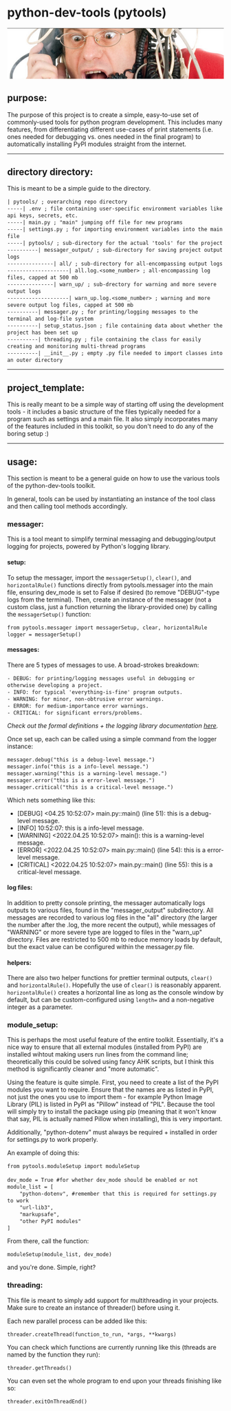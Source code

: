 # python-dev-tools (pytools)

![project banner image](readmebanner.png)

## purpose:

The purpose of this project is to create a simple, easy-to-use set of commonly-used tools for python program development. This includes many features, from differentiating different use-cases of print statements (i.e. ones needed for debugging vs. ones needed in the final program) to automatically installing PyPI modules straight from the internet.

---

## directory directory:

This is meant to be a simple guide to the directory.

    | pytools/ ; overarching repo directory
    -----| .env ; file containing user-specific environment variables like api keys, secrets, etc.
    -----| main.py ; "main" jumping off file for new programs
    -----| settings.py ; for importing environment variables into the main file
    -----| pytools/ ; sub-directory for the actual 'tools' for the project
    ----------| messager_output/ ; sub-directory for saving project output logs
    ---------------| all/ ; sub-directory for all-encompassing output logs
    --------------------| all.log.<some_number> ; all-encompassing log files, capped at 500 mb
    ---------------| warn_up/ ; sub-drectory for warning and more severe output logs
    --------------------| warn_up.log.<some_number> ; warning and more severe output log files, capped at 500 mb
    ----------| messager.py ; for printing/logging messages to the terminal and log-file system
    ----------| setup_status.json ; file containing data about whether the project has been set up
    ----------| threading.py ; file containing the class for easily creating and monitoring multi-thread programs
    ----------| __init__.py ; empty .py file needed to import classes into an outer directory

---

## project_template:

This is really meant to be a simple way of starting off using the development tools - it includes a basic structure of the files typically needed for a program such as settings and a main file. It also simply incorporates many of the features included in this toolkit, so you don't need to do any of the boring setup :)

---

## usage:

This section is meant to be a general guide on how to use the various tools of the python-dev-tools toolkit.

In general, tools can be used by instantiating an instance of the tool class and then calling tool methods accordingly.


### messager:

This is a tool meant to simplify terminal messaging and debugging/output logging for projects, powered by Python's logging library.

#### setup:

To setup the messager, import the `messagerSetup()`, `clear()`, and `horizontalRule()` functions directly from pytools.messager into the main file, ensuring dev_mode is set to False if desired (to remove "DEBUG"-type logs from the terminal). Then, create an instance of the messager (not a custom class, just a function returning the library-provided one) by calling the `messagerSetup()` function:

    from pytools.messager import messagerSetup, clear, horizontalRule
    logger = messagerSetup()

#### messages:

There are 5 types of messages to use. A broad-strokes breakdown:
    
    - DEBUG: for printing/logging messages useful in debugging or otherwise developing a project.
    - INFO: for typical 'everything-is-fine' program outputs.
    - WARNING: for minor, non-obtrusive error warnings.
    - ERROR: for medium-importance error warnings.
    - CRITICAL: for significant errors/problems.

*Check out the formal definitions + the logging library documentation [here](https://docs.python.org/3/howto/logging.html).*

Once set up, each can be called using a simple command from the logger instance:

    messager.debug("this is a debug-level message.")
    messager.info("this is a info-level message.")
    messager.warning("this is a warning-level message.")
    messager.error("this is a error-level message.")
    messager.critical("this is a critical-level message.")
    
Which nets something like this:

- [DEBUG] <04.25 10:52:07> main.py::main() (line 51): this is a debug-level message.
- [INFO] 10:52:07: this is a info-level message.
- [WARNING] <2022.04.25 10:52:07> main(): this is a warning-level message.
- [ERROR] <2022.04.25 10:52:07> main.py::main() (line 54): this is a error-level message.
- [CRITICAL] <2022.04.25 10:52:07> main.py::main() (line 55): this is a critical-level message.

#### log files:

In addition to pretty console printing, the messager automatically logs outputs to various files, found in the "messager_output" subdirectory. All messages are recorded to various log files in the "all" directory (the larger the number after the .log, the more recent the output), while messages of "WARNING" or more severe type are logged to files in the "warn_up" directory. Files are restricted to 500 mb to reduce memory loads by default, but the exact value can be configured within the messager.py file.

#### helpers:

There are also two helper functions for prettier terminal outputs, `clear()` and `horizontalRule()`. Hopefully the use of `clear()` is reasonably apparent. `horizontalRule()` creates a horizontal line as long as the console window by default, but can be custom-configured using `length=` and a non-negative integer as a parameter.

### module_setup:

This is perhaps the most useful feature of the entire toolkit. Essentially, it's a nice way to ensure that all external modules (installed from PyPI) are installed wihtout making users run lines from the command line; theoretically this could be solved using fancy AHK scripts, but I think this method is significantly cleaner and "more automatic". 

Using the feature is quite simple. First, you need to create a list of the PyPI modules you want to require. Ensure that the names are as listed in PyPI, not just the ones you use to import them - for example Python Image Library (PIL) is listed in PyPI as "Pillow" instead of "PIL". Because the tool will simply try to install the package using pip (meaning that it won't know that say, PIL is actually named Pillow when installing), this is very important.

Additionally, "python-dotenv" must always be required + installed in order for settings<area>.py to work properly.

An example of doing this:

    from pytools.moduleSetup import moduleSetup

    dev_mode = True #for whether dev_mode should be enabled or not
    module_list = [
        "python-dotenv", #remember that this is required for settings.py to work
        "url-lib3",
        "markupsafe",
        "other PyPI modules"
    ]

From there, call the function:

    moduleSetup(module_list, dev_mode)

and you're done. Simple, right? 

### threading:

This file is meant to simply add support for multithreading in your projects. Make sure to create an instance of threader() before using it. 

Each new parallel process can be added like this:

    threader.createThread(function_to_run, *args, **kwargs)

You can check which functions are currently running like this (threads are named by the function they run):

    threader.getThreads()

You can even set the whole program to end upon your threads finishing like so:

    threader.exitOnThreadEnd()
